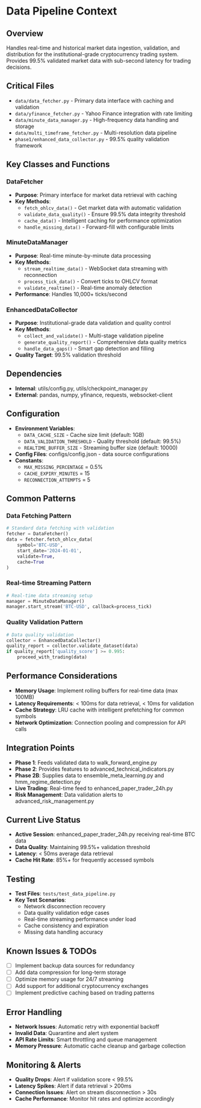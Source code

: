 # Data Pipeline Context

## Overview
Handles real-time and historical market data ingestion, validation, and distribution for the institutional-grade cryptocurrency trading system. Provides 99.5% validated market data with sub-second latency for trading decisions.

## Critical Files
- `data/data_fetcher.py` - Primary data interface with caching and validation
- `data/yfinance_fetcher.py` - Yahoo Finance integration with rate limiting
- `data/minute_data_manager.py` - High-frequency data handling and storage
- `data/multi_timeframe_fetcher.py` - Multi-resolution data pipeline
- `phase1/enhanced_data_collector.py` - 99.5% quality validation framework

## Key Classes and Functions

### DataFetcher
- **Purpose**: Primary interface for market data retrieval with caching
- **Key Methods**:
  - `fetch_ohlcv_data()` - Get market data with automatic validation
  - `validate_data_quality()` - Ensure 99.5% data integrity threshold
  - `cache_data()` - Intelligent caching for performance optimization
  - `handle_missing_data()` - Forward-fill with configurable limits

### MinuteDataManager
- **Purpose**: Real-time minute-by-minute data processing
- **Key Methods**:
  - `stream_realtime_data()` - WebSocket data streaming with reconnection
  - `process_tick_data()` - Convert ticks to OHLCV format
  - `validate_realtime()` - Real-time anomaly detection
- **Performance**: Handles 10,000+ ticks/second

### EnhancedDataCollector
- **Purpose**: Institutional-grade data validation and quality control
- **Key Methods**:
  - `collect_and_validate()` - Multi-stage validation pipeline
  - `generate_quality_report()` - Comprehensive data quality metrics
  - `handle_data_gaps()` - Smart gap detection and filling
- **Quality Target**: 99.5% validation threshold

## Dependencies
- **Internal**: utils/config.py, utils/checkpoint_manager.py
- **External**: pandas, numpy, yfinance, requests, websocket-client

## Configuration
- **Environment Variables**: 
  - `DATA_CACHE_SIZE` - Cache size limit (default: 1GB)
  - `DATA_VALIDATION_THRESHOLD` - Quality threshold (default: 99.5%)
  - `REALTIME_BUFFER_SIZE` - Streaming buffer size (default: 10000)
- **Config Files**: configs/config.json - data source configurations
- **Constants**: 
  - `MAX_MISSING_PERCENTAGE` = 0.5%
  - `CACHE_EXPIRY_MINUTES` = 15
  - `RECONNECTION_ATTEMPTS` = 5

## Common Patterns

### Data Fetching Pattern
```python
# Standard data fetching with validation
fetcher = DataFetcher()
data = fetcher.fetch_ohlcv_data(
    symbol='BTC-USD',
    start_date='2024-01-01',
    validate=True,
    cache=True
)
```

### Real-time Streaming Pattern
```python
# Real-time data streaming setup
manager = MinuteDataManager()
manager.start_stream('BTC-USD', callback=process_tick)
```

### Quality Validation Pattern
```python
# Data quality validation
collector = EnhancedDataCollector()
quality_report = collector.validate_dataset(data)
if quality_report['quality_score'] >= 0.995:
    proceed_with_trading(data)
```

## Performance Considerations
- **Memory Usage**: Implement rolling buffers for real-time data (max 100MB)
- **Latency Requirements**: < 100ms for data retrieval, < 10ms for validation
- **Cache Strategy**: LRU cache with intelligent prefetching for common symbols
- **Network Optimization**: Connection pooling and compression for API calls

## Integration Points
- **Phase 1**: Feeds validated data to walk_forward_engine.py
- **Phase 2**: Provides features to advanced_technical_indicators.py
- **Phase 2B**: Supplies data to ensemble_meta_learning.py and hmm_regime_detection.py
- **Live Trading**: Real-time feed to enhanced_paper_trader_24h.py
- **Risk Management**: Data validation alerts to advanced_risk_management.py

## Current Live Status
- **Active Session**: enhanced_paper_trader_24h.py receiving real-time BTC data
- **Data Quality**: Maintaining 99.5%+ validation threshold
- **Latency**: < 50ms average data retrieval
- **Cache Hit Rate**: 85%+ for frequently accessed symbols

## Testing
- **Test Files**: `tests/test_data_pipeline.py`
- **Key Test Scenarios**:
  - Network disconnection recovery
  - Data quality validation edge cases
  - Real-time streaming performance under load
  - Cache consistency and expiration
  - Missing data handling accuracy

## Known Issues & TODOs
- [ ] Implement backup data sources for redundancy
- [ ] Add data compression for long-term storage
- [ ] Optimize memory usage for 24/7 streaming
- [ ] Add support for additional cryptocurrency exchanges
- [ ] Implement predictive caching based on trading patterns

## Error Handling
- **Network Issues**: Automatic retry with exponential backoff
- **Invalid Data**: Quarantine and alert system
- **API Rate Limits**: Smart throttling and queue management
- **Memory Pressure**: Automatic cache cleanup and garbage collection

## Monitoring & Alerts
- **Quality Drops**: Alert if validation score < 99.5%
- **Latency Spikes**: Alert if data retrieval > 200ms
- **Connection Issues**: Alert on stream disconnection > 30s
- **Cache Performance**: Monitor hit rates and optimize accordingly